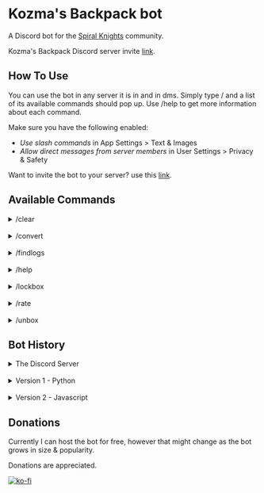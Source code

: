# Kozma's Backpack bot
A Discord bot for the [Spiral Knights](https://store.steampowered.com/app/99900/Spiral_Knights/) community.

Kozma's Backpack Discord server invite [link](https://discord.gg/nGW89SHHj3).

## How To Use
You can use the bot in any server it is in and in dms. Simply type / and a list of its available commands should pop up. Use /help to get more information about each command.

Make sure you have the following enabled:
- *Use slash commands* in App Settings > Text & Images
- *Allow direct messages from server members* in User Settings > Privacy & Safety

Want to invite the bot to your server? use this [link](https://discord.com/api/oauth2/authorize?client_id=898505614404235266&permissions=66560&scope=bot%20applications.commands).

## Available Commands
<details>
<summary>/clear</summary>
  
<br>Don't want to see all previous messages the bot has sent you from /findlogs? Then this command has you covered! it will delete all the messages the bot has sent you.
</details>

<br>
<details>
<summary>/convert</summary>
  
<br>Negotiating a trade but the other person only has crowns (or energy)? Use /convert to quickly find out how much you should ask from the other person to complete the transaction.
</details>

<br>
<details>
<summary>/findlogs</summary>

<br>This is the command this bot even exists. Saw someone advertising an item but don't know how much you should offer? Or did see you something interesting on the auction house and don't know if you should buy it to ~~hoard for months until it gets rerun~~ resell for more? Then /findlogs is here for you! This command will search through our 20k+ tradelogs for the most recent known transactions where the item was a part of.<br>

Extra options:<br>
- *months* ~ By default the bot only looks in the past 3 months but you can extend this period through the *months* option.<br>
- *variants* ~ When looking for equipment and certain color themes the bot automatically looks for items of that equipment's family tree or color themes of similar value. You can disable this through the *variants* option.<br>

Qol implementations:<br>
- The bot automatically swaps ctr & asi uvs to return both options when searching.<br>
- The command is **not** case sensitive.<br>
- Certain symbols like - & ' are ignored when using the command.
</details>

<br>
<details>
<summary>/help</summary>

<br>Get a short explanation for each functioning command.
</details>

<br>
<details>
<summary>/lockbox</summary>

<br>Learn more about lockboxes and their rewards.<br>

This command has 3 options:
- *boxes* ~ This option lets you select a lockbox so you can see the possible rewards.<br>
- *slime* ~ Enter a slime box code (QQQ for example) to discover if that box can drop a special color themed box.<br>
- *item* ~ Curious what lockbox drops your item? With this option you can find out which box drops your item and the chance the dropchance.
</details>

<br>
<details>
<summary>/rate</summary>

<br>Get the current crowns per energy conversion rate.
</details>

<br>
<details>
<summary>/unbox</summary>

<br>Open prizeboxes & lockboxes free of charge!
</details>


## Bot History
<details>
<summary>The Discord Server</summary>
  
<br>Before reading the bot's history it is important you know what it was created for. In September 2020 I and 2 others came together with an idea to help the Spiral Knights trading scene. We have essentialy created a discord based database of Auction House sales & player held trades. This with the goal to level the playing field, giving everyone the same information so they can make educated decisions when negotiating prices with eachother. Every post has the item name written out but searching for an item didn't give the experience I wanted.
</details>

<br>
<details>
<summary>Version 1 - Python</summary>
  
<br>On 23/08/2021 I got the idea to reinvent the discord search function. As I had barely any experience in coding I contacted a [friend](https://github.com/ultrongr) who I knew had some experience with Discord bots. Soon after we had a first working version. No optimisation, poorly written variables & a spamfest of messages each time we used it. The weeks after that the bot only improved. We figured out how to use embeds, dm the command user, delete bot messages etc. The biggest improvement was making the bot only look in specific channels as prior to implementing this, the bot just went through each channel looking for matches. Besides finding an item the bot gained some other functionalities. We added a command to convert your crowns into energy and vice versa which uses the latest crown per energy value. And a command that gave information about lockbox contents and their percentages. As I learned python through working on this bot I was able to implement small improvements on older code along the way. This bot was built using [Discord.py](https://discordpy.readthedocs.io/en/stable/) and reacted based on seeing a certain string. The latest version of the python bot can be found [here](https://replit.com/@ellilglor/Kozmapy#main.py).
</details>

<br>
<details>
<summary>Version 2 - Javascript</summary>
  
<br>For a school assignment I had the task to create both a front-end & back-end api for an idea/project of my choice. I decided to recreate the functionality of searching through the tradelogs as a website. However as this project required javascript I was forced to recreate the bot in Javascript, [Discord.Js](https://discord.js.org/#/) to be specific. When starting on this version of the bot I decided to get it right first time and started learning slash commands instead of working with prefixes. Currently the website and api part of the project are on hold as I have other priorities but I hope to eventually finish those and make them available to the public. Besides the functionalities of the python bot this version already has an unbox simulator built in with more ideas planned. One big improvement over version 1 is that this bot works in any channel & server and works in dms with the bot. For a list of all available commands check the commands section!
</details>


## Donations
Currently I can host the bot for free, however that might change as the bot grows in size & popularity.

Donations are appreciated.

[![ko-fi](https://www.ko-fi.com/img/githubbutton_sm.svg)](https://ko-fi.com/ellilglor)